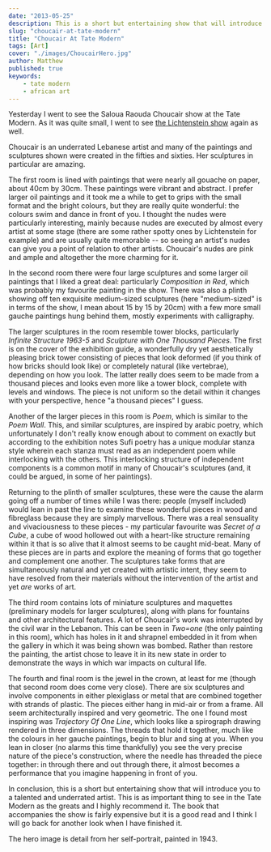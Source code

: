 ```yaml
---
date: "2013-05-25"
description: This is a short but entertaining show that will introduce you to a talented and underrated artist. This is as important thing to see in the Tate Modern as the greats and I highly recommend it.
slug: "choucair-at-tate-modern" 
title: "Choucair At Tate Modern"
tags: [Art]
cover: "./images/ChoucairHero.jpg"
author: Matthew
published: true
keywords:
    - tate modern
    - african art
---
```


Yesterday I went to see the Saloua Raouda Choucair show at the Tate Modern. As it was quite small, I went to see [the Lichtenstein show](/lichtenstein-at-tate-modern/) again as well.

Choucair is an underrated Lebanese artist and many of the paintings and sculptures shown were created in the fifties and sixties. Her sculptures in particular are amazing.

The first room is lined with paintings that were nearly all gouache on paper, about 40cm by 30cm. These paintings were vibrant and abstract. I prefer larger oil paintings and it took me a while to get to grips with the small format and the bright colours, but they are really quite wonderful: the colours swim and dance in front of you. I thought the nudes were particularly interesting, mainly because nudes are executed by almost every artist at some stage (there are some rather spotty ones by Lichtenstein for example) and are usually quite memorable -- so seeing an artist's nudes can give you a point of relation to other artists. Choucair's nudes are pink and ample and altogether the more charming for it.

In the second room there were four large sculptures and some larger oil paintings that I liked a great deal: particularly _Composition in Red_, which was probably my favourite painting in the show. There was also a plinth showing off ten exquisite medium-sized sculptures (here "medium-sized" is in terms of the show, I mean about 15 by 15 by 20cm) with a few more small gauche paintings hung behind them, mostly experiments with calligraphy.

The larger sculptures in the room resemble tower blocks, particularly _Infinite Structure 1963-5_ and _Sculpture with One Thousand Pieces_. The first is on the cover of the exhibition guide, a wonderfully dry yet aesthetically pleasing brick tower consisting of pieces that look deformed (if you think of how bricks should look like) or completely natural (like vertebrae), depending on how you look. The latter really does seem to be made from a thousand pieces and looks even more like a tower block, complete with levels and windows. The piece is not uniform so the detail within it changes with your perspective, hence "a thousand pieces" I guess.

Another of the larger pieces in this room is _Poem_, which is similar to the _Poem Wall_. This, and similar sculptures, are inspired by arabic poetry, which unfortunately I don't really know enough about to comment on exactly but according to the exhibition notes Sufi poetry has a unique modular stanza style wherein each stanza must read as an independent poem while interlocking with the others. This interlocking structure of independent components is a common motif in many of Choucair's sculptures (and, it could be argued, in some of her paintings).

Returning to the plinth of smaller sculptures, these were the cause the alarm going off a number of times while I was there: people (myself included) would lean in past the line to examine these wonderful pieces in wood and fibreglass because they are simply marvellous. There was a real sensuality and vivaciousness to these pieces - my particular favourite was _Secret of a Cube_, a cube of wood hollowed out with a heart-like structure remaining within it that is so alive that it almost seems to be caught mid-beat. Many of these pieces are in parts and explore the meaning of forms that go together and complement one another. The sculptures take forms that are simultaneously natural and yet created with artistic intent, they seem to have resolved from their materials without the intervention of the artist and yet _are_ works of art.

The third room contains lots of miniature sculptures and maquettes (preliminary models for larger sculptures), along with plans for fountains and other architectural features. A lot of Choucair's work was interrupted by the civil war in the Lebanon. This can be seen in _Two=one_ (the only painting in this room), which has holes in it and shrapnel embedded in it from when the gallery in which it was being shown was bombed. Rather than restore the painting, the artist chose to leave it in its new state in order to demonstrate the ways in which war impacts on cultural life.

The fourth and final room is the jewel in the crown, at least for me (though that second room does come very close). There are six sculptures and involve components in either plexiglass or metal that are combined together with strands of plastic. The pieces either hang in mid-air or from a frame. All seem architecturally inspired and very geometric. The one I found most inspiring was _Trajectory Of One Line_, which looks like a spirograph drawing rendered in three dimensions. The threads that hold it together, much like the colours in her gauche paintings, begin to blur and sing at you. When you lean in closer (no alarms this time thankfully) you see the very precise nature of the piece's construction, where the needle has threaded the piece together: in through there and out through there, it almost becomes a performance that you imagine happening in front of you.

In conclusion, this is a short but entertaining show that will introduce you to a talented and underrated artist. This is as important thing to see in the Tate Modern as the greats and I highly recommend it. The book that accompanies the show is fairly expensive but it is a good read and I think I will go back for another look when I have finished it.

The hero image is detail from her self-portrait, painted in 1943.